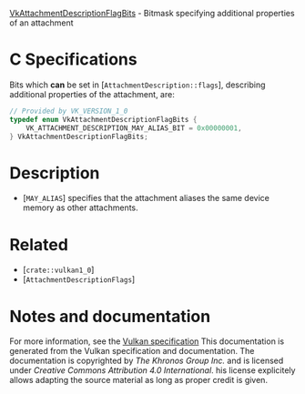 [VkAttachmentDescriptionFlagBits](https://www.khronos.org/registry/vulkan/specs/1.3-extensions/man/html/VkAttachmentDescriptionFlagBits.html) - Bitmask specifying additional properties of an attachment

# C Specifications
Bits which  **can**  be set in [`AttachmentDescription::flags`],
describing additional properties of the attachment, are:
```c
// Provided by VK_VERSION_1_0
typedef enum VkAttachmentDescriptionFlagBits {
    VK_ATTACHMENT_DESCRIPTION_MAY_ALIAS_BIT = 0x00000001,
} VkAttachmentDescriptionFlagBits;
```

# Description
- [`MAY_ALIAS`] specifies that the attachment aliases the same device memory as other attachments.

# Related
- [`crate::vulkan1_0`]
- [`AttachmentDescriptionFlags`]

# Notes and documentation
For more information, see the [Vulkan specification](https://www.khronos.org/registry/vulkan/specs/1.3-extensions/html/vkspec.html)
This documentation is generated from the Vulkan specification and documentation.
The documentation is copyrighted by *The Khronos Group Inc.* and is licensed under *Creative Commons Attribution 4.0 International*.
his license explicitely allows adapting the source material as long as proper credit is given.
        